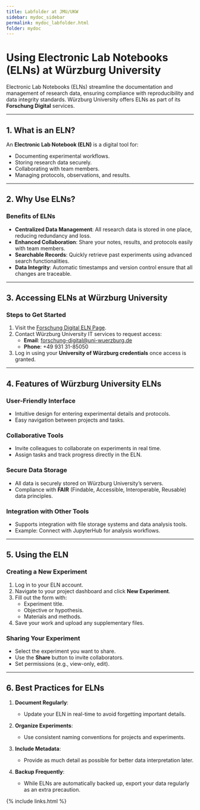```yaml
---
title: Labfolder at JMU/UKW
sidebar: mydoc_sidebar
permalink: mydoc_labfolder.html
folder: mydoc
---
```


# Using Electronic Lab Notebooks (ELNs) at Würzburg University

Electronic Lab Notebooks (ELNs) streamline the documentation and management of research data, ensuring compliance with reproducibility and data integrity standards. Würzburg University offers ELNs as part of its **Forschung Digital** services.

---

## **1. What is an ELN?**

An **Electronic Lab Notebook (ELN)** is a digital tool for:
- Documenting experimental workflows.
- Storing research data securely.
- Collaborating with team members.
- Managing protocols, observations, and results.

---

## **2. Why Use ELNs?**

### **Benefits of ELNs**
- **Centralized Data Management**: All research data is stored in one place, reducing redundancy and loss.
- **Enhanced Collaboration**: Share your notes, results, and protocols easily with team members.
- **Searchable Records**: Quickly retrieve past experiments using advanced search functionalities.
- **Data Integrity**: Automatic timestamps and version control ensure that all changes are traceable.

---

## **3. Accessing ELNs at Würzburg University**

### **Steps to Get Started**
1. Visit the [Forschung Digital ELN Page](https://www.rz.uni-wuerzburg.de/dienste/forschung-digital/eln/).
2. Contact Würzburg University IT services to request access:
   - **Email**: forschung-digital@uni-wuerzburg.de
   - **Phone**: +49 931 31-85050
3. Log in using your **University of Würzburg credentials** once access is granted.

---

## **4. Features of Würzburg University ELNs**

### **User-Friendly Interface**
- Intuitive design for entering experimental details and protocols.
- Easy navigation between projects and tasks.

### **Collaborative Tools**
- Invite colleagues to collaborate on experiments in real time.
- Assign tasks and track progress directly in the ELN.

### **Secure Data Storage**
- All data is securely stored on Würzburg University’s servers.
- Compliance with **FAIR** (Findable, Accessible, Interoperable, Reusable) data principles.

### **Integration with Other Tools**
- Supports integration with file storage systems and data analysis tools.
- Example: Connect with JupyterHub for analysis workflows.

---

## **5. Using the ELN**

### **Creating a New Experiment**
1. Log in to your ELN account.
2. Navigate to your project dashboard and click **New Experiment**.
3. Fill out the form with:
   - Experiment title.
   - Objective or hypothesis.
   - Materials and methods.
4. Save your work and upload any supplementary files.

### **Sharing Your Experiment**
- Select the experiment you want to share.
- Use the **Share** button to invite collaborators.
- Set permissions (e.g., view-only, edit).

---

## **6. Best Practices for ELNs**

1. **Document Regularly**:
   - Update your ELN in real-time to avoid forgetting important details.

2. **Organize Experiments**:
   - Use consistent naming conventions for projects and experiments.

3. **Include Metadata**:
   - Provide as much detail as possible for better data interpretation later.

4. **Backup Frequently**:
   - While ELNs are automatically backed up, export your data regularly as an extra precaution.


{% include links.html %}
